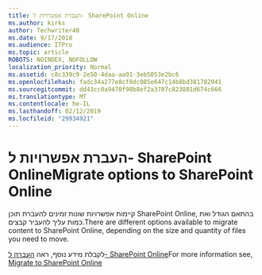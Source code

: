 ```yaml
---
title: העברת אפשרויות ל- SharePoint Online
ms.author: kirks
author: Techwriter40
ms.date: 9/17/2018
ms.audience: ITPro
ms.topic: article
ROBOTS: NOINDEX, NOFOLLOW
localization_priority: Normal
ms.assetid: c8c339c9-2e50-4daa-aa91-3eb5053e2bc6
ms.openlocfilehash: fadc34a277e8cf8dc085e647c14b8bd381782941
ms.sourcegitcommit: dd43cc0a9470f98b8ef2a3787c823801d674c666
ms.translationtype: MT
ms.contentlocale: he-IL
ms.lasthandoff: 02/12/2019
ms.locfileid: "29934921"
---
```

# <a name="migrate-options-to-sharepoint-online"></a><span data-ttu-id="f41be-102">העברת אפשרויות ל- SharePoint Online</span><span class="sxs-lookup"><span data-stu-id="f41be-102">Migrate options to SharePoint Online</span></span>

<span data-ttu-id="f41be-103">קיימות אפשרויות שונות זמינים להעברת תוכן SharePoint Online, בהתאם הגודל ואת כמות עליך להעביר קבצים.</span><span class="sxs-lookup"><span data-stu-id="f41be-103">There are different options available to migrate content to SharePoint Online, depending on the size and quantity of files you need to move.</span></span>
  
<span data-ttu-id="f41be-104">לקבלת מידע נוסף, ראה [העברה ל- SharePoint Online](https://go.microsoft.com/fwlink/?linkid-2022029)</span><span class="sxs-lookup"><span data-stu-id="f41be-104">For more information see, [Migrate to SharePoint Online](https://go.microsoft.com/fwlink/?linkid-2022029)</span></span>
  

